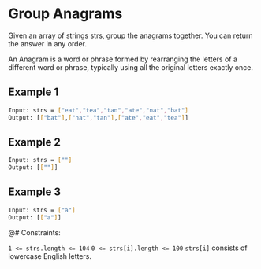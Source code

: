# Group Anagrams

Given an array of strings strs, group the anagrams together. You can return the answer in any order.

An Anagram is a word or phrase formed by rearranging the letters of a different word or phrase, typically using all the original letters exactly once.

## Example 1

```bash
Input: strs = ["eat","tea","tan","ate","nat","bat"]
Output: [["bat"],["nat","tan"],["ate","eat","tea"]]
```

## Example 2

```bash
Input: strs = [""]
Output: [[""]]
```

## Example 3

```bash
Input: strs = ["a"]
Output: [["a"]]
```

@# Constraints:

`1 <= strs.length <= 104`
`0 <= strs[i].length <= 100`
`strs[i]` consists of lowercase English letters.
